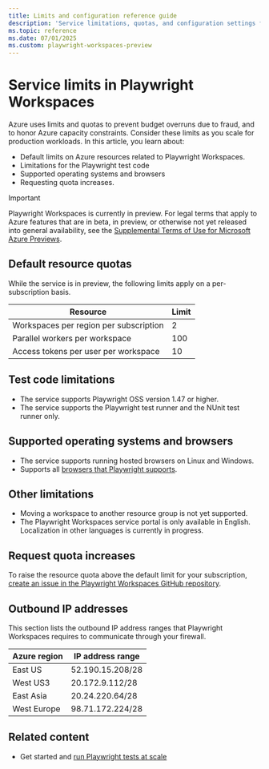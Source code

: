 ```yaml
---
title: Limits and configuration reference guide
description: 'Service limitations, quotas, and configuration settings for running Playwright testing with Playwright Workspaces.'
ms.topic: reference
ms.date: 07/01/2025
ms.custom: playwright-workspaces-preview
---
```


# Service limits in Playwright Workspaces

Azure uses limits and quotas to prevent budget overruns due to fraud, and to honor Azure capacity constraints. Consider these limits as you scale for production workloads. In this article, you learn about:

- Default limits on Azure resources related to Playwright Workspaces.
- Limitations for the Playwright test code
- Supported operating systems and browsers
- Requesting quota increases.

> [!IMPORTANT]
> Playwright Workspaces is currently in preview. For legal terms that apply to Azure features that are in beta, in preview, or otherwise not yet released into general availability, see the [Supplemental Terms of Use for Microsoft Azure Previews](https://azure.microsoft.com/support/legal/preview-supplemental-terms/).

## Default resource quotas

While the service is in preview, the following limits apply on a per-subscription basis.

| Resource  | Limit |
|---------|---------|
| Workspaces per region per subscription | 2 |
| Parallel workers per workspace | 100 |
| Access tokens per user per workspace | 10 |

## Test code limitations

- The service supports Playwright OSS version 1.47 or higher.
- The service supports the Playwright test runner and the NUnit test runner only.

## Supported operating systems and browsers

- The service supports running hosted browsers on Linux and Windows.
- Supports all [browsers that Playwright supports](https://playwright.dev/docs/browsers).

## Other limitations

- Moving a workspace to another resource group is not yet supported.
- The Playwright Workspaces service portal is only available in English. Localization in other languages is currently in progress.

## Request quota increases

To raise the resource quota above the default limit for your subscription, [create an issue in the Playwright Workspaces GitHub repository](https://github.com/microsoft/playwright-testing-service/issues/new/choose).

## Outbound IP addresses

This section lists the outbound IP address ranges that Playwright Workspaces requires to communicate through your firewall.

| Azure region | IP address range |
|--------------|------------------|
| East US      | 52.190.15.208/28 |
| West US3     | 20.172.9.112/28  |
| East Asia    | 20.24.220.64/28  |
| West Europe  | 98.71.172.224/28 |

## Related content

- Get started and [run Playwright tests at scale](quickstart-run-end-to-end-tests.md)
